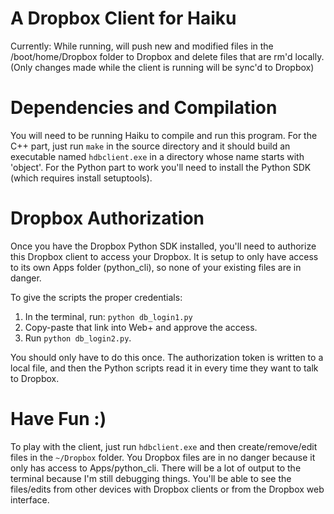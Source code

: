 # A Dropbox Client for Haiku

Currently:
While running, will push new and modified files in the /boot/home/Dropbox folder to Dropbox and delete files that are rm'd locally. (Only changes made while the client is running will be sync'd to Dropbox)

# Dependencies and Compilation

You will need to be running Haiku to compile and run this program. For the C++ part, just run `make` in the source directory and it should build an executable named `hdbclient.exe` in a directory whose name starts with 'object'. For the Python part to work you'll need to install the Python SDK (which requires install setuptools).

# Dropbox Authorization

Once you have the Dropbox Python SDK installed, you'll need to authorize this Dropbox client to access your Dropbox. It is setup to only have access to its own Apps folder (python_cli), so none of your existing files are in danger.

To give the scripts the proper credentials:

1. In the terminal, run: `python db_login1.py`
2. Copy-paste that link into Web+ and approve the access.
3. Run `python db_login2.py`.

You should only have to do this once. The authorization token is written to a local file, and then the Python scripts read it in every time they want to talk to Dropbox.

# Have Fun :)

To play with the client, just run `hdbclient.exe` and then create/remove/edit files in the `~/Dropbox` folder. You Dropbox files are in no danger because it only has access to Apps/python_cli. There will be a lot of output to the terminal because I'm still debugging things.
You'll be able to see the files/edits from other devices with Dropbox clients or from the Dropbox web interface.